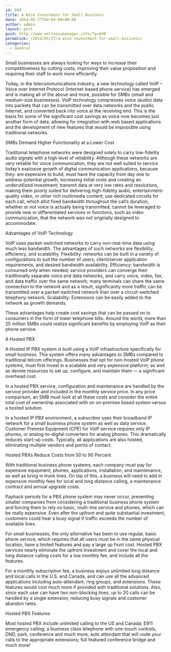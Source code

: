 ```yaml
---
id: 849
title: A Wise Investment for Small Business
date: 2014-05-27T04:04:00+00:00
author: admin
layout: post
guid: http://www.wellnessmanager.info/?p=849
permalink: /2014/05/27/a-wise-investment-for-small-business/
categories:
  - General
---
```

Small businesses are always looking for ways to increase their competitiveness by cutting costs, improving their value proposition and requiring their staff to work more efficiently.

Today, in the telecommunications industry, a new technology called VoIP &#8211; Voice over Internet Protocol (Internet-based phone service) has emerged and is making all of the above and more, possible for SMBs (small and medium-size businesses). VoIP technology compresses voice (audio) data into packets that can be transmitted over data networks and the public Internet, and converted back into voice at the receiving end. This is the basis for some of the significant cost savings as voice now becomes just another form of data, allowing for integration with web based applications and the development of new features that would be impossible using traditional networks.

SMBs Demand Higher Functionality at a Lower Cost

Traditional telephone networks were designed solely to carry low-fidelity audio signals with a high level of reliability. Although these networks are very reliable for voice communication, they are not well suited to service today’s explosive growth of digital communication applications, because they: are expensive to build; must have the capacity from day one to address potential growth, increasing initial costs and creating an underutilized investment; transmit data at very low rates and resolutions, making them poorly suited for delivering high-fidelity audio, entertainment-quality video, or other rich multimedia content; use dedicated circuits for each call, which allot fixed bandwidth throughout the call’s duration, whether or not voice is actually being transmitted; cannot be leveraged to provide new or differentiated services or functions, such as video communication, that the network was not originally designed to accommodate.

Advantages of VoIP Technology

VoIP uses packet-switched networks to carry non-real-time data using much less bandwidth. The advantages of such networks are flexibility, efficiency, and scalability. Flexibility: networks can be built in a variety of configurations to suit the number of users, client/server application requirements, and desired bandwidth availability. Efficiency: bandwidth is consumed only when needed; service providers can converge their traditionally separate voice and data networks, and carry voice, video, fax, and data traffic over the same network; many terminals can share the same connection to the network and as a result, significantly more traffic can be transmitted over a packet-switched network than over a circuit-switched telephony network. Scalability: Extensions can be easily added to the network as growth demands.
  
These advantages help create cost savings that can be passed on to consumers in the form of lower telephone bills. Around the world, more than 25 million SMBs could realize significant benefits by employing VoIP as their phone service.

A Hosted PBX

A Hosted IP PBX system is built using a VoIP infrastructure specifically for small business. This system offers many advantages to SMBs compared to traditional telcom offerings. Businesses that opt for non-hosted VoIP phone systems, must first invest in a scalable and very expensive platform; as well as devote resources to set up, configure, and maintain them — a significant overhead cost.

In a hosted PBX service, configuration and maintenance are handled by the service provider and included in the monthly service price. In any price comparison, an SMB must look at all these costs and consider the entire total cost of ownership associated with on on-premise based system versus a hosted solution.

In a hosted IP PBX environment, a subscriber uses their broadband IP network for a small business phone system as well as data service. Customer Premise Equipment (CPE) for VoIP service requires only IP phones, or analog-to-digital converters for analog phones. This dramatically reduces start-up costs. Typically, all applications are also hosted, eliminating multiple vendors and points of contact.

Hosted PBXs Reduce Costs from 50 to 90 Percent

With traditional business phone systems, each company must pay for expensive equipment, phones, applications, installation, and maintenance, as well as bring in trunk lines. On top of this, a business will need to add in expensive monthly fees for local and long distance calling, a maintenance contract and annual upgrade costs.

Payback periods for a PBX phone system may never occur, preventing smaller companies from considering a traditional business phone system and forcing them to rely on basic, multi-line service and phones, which can be really expensive. Even after the upfront and quite substantial investment, customers could hear a busy signal if traffic exceeds the number of available lines.

For small businesses, the only alternative has been to use regular, basic phone service, which requires that all users must be in the same physical location, have a limited features and pay a large up front cost. Hosted PBX services nearly eliminate the upfront investment and cover the local and long distance calling costs for a low monthly fee, and include all the features.

For a monthly subscription fee, a business enjoys unlimited long distance and local calls in the U.S. and Canada, and can use all the advanced applications including auto-attendant, ring groups, and extensions. These features would cost much more if provided with traditional solutions. Also, since each user can have two non-blocking lines, up to 20 calls can be handled by a single extension, reducing busy signals and customer abandon rates.

Hosted PBX Features

Most hosted PBX include unlimited calling to the US and Canada; E911 emergency calling; a business class telephone with one-touch controls, DND, park, conference and much more; auto attendant that will route your calls to the appropriate extensions; full featured conference bridge and much more!